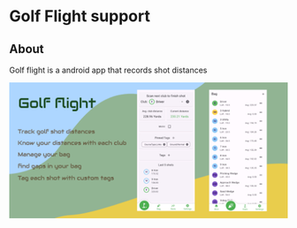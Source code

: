 # Golf Flight support

## About
Golf flight is a android app that records shot distances

![alt text](https://github.com/Kiffee/golf-flight-support/blob/main/golfflight_1024_500.png?raw=true)

